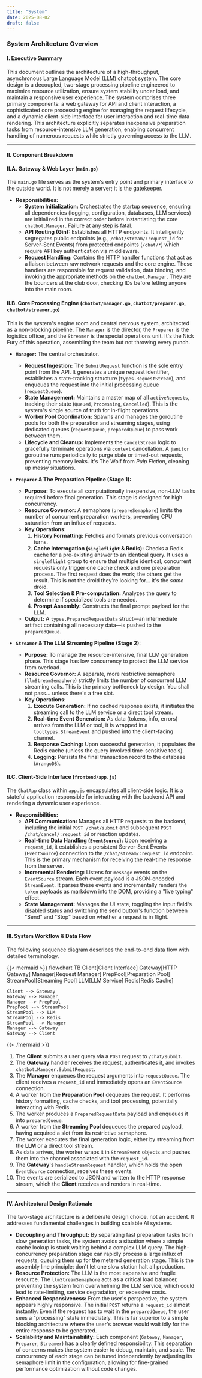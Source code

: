 ```yaml
---
title: "System"
date: 2025-08-02
draft: false
---
```


### **System Architecture Overview**

#### **I. Executive Summary**

This document outlines the architecture of a high-throughput, asynchronous Large Language Model (LLM) chatbot system. The core design is a decoupled, two-stage processing pipeline engineered to maximize resource utilization, ensure system stability under load, and maintain a responsive user experience. The system comprises three primary components: a web gateway for API and client interaction, a sophisticated core processing engine for managing the request lifecycle, and a dynamic client-side interface for user interaction and real-time data rendering. This architecture explicitly separates inexpensive preparation tasks from resource-intensive LLM generation, enabling concurrent handling of numerous requests while strictly governing access to the LLM.

---

#### **II. Component Breakdown**

#### **II.A. Gateway & Web Layer (`main.go`)**

The `main.go` file serves as the system's entry point and primary interface to the outside world. It is not merely a server; it is the gatekeeper.

*   **Responsibilities:**
    *   **System Initialization:** Orchestrates the startup sequence, ensuring all dependencies (logging, configuration, databases, LLM services) are initialized in the correct order before instantiating the core `chatbot.Manager`. Failure at any step is fatal.
    *   **API Routing (Gin):** Establishes all HTTP endpoints. It intelligently segregates public endpoints (e.g., `/chat/stream/:request_id` for Server-Sent Events) from protected endpoints (`/chat/*`) which require API key authentication via middleware.
    *   **Request Handling:** Contains the HTTP handler functions that act as a liaison between raw network requests and the core engine. These handlers are responsible for request validation, data binding, and invoking the appropriate methods on the `chatbot.Manager`. They are the bouncers at the club door, checking IDs before letting anyone into the main room.

#### **II.B. Core Processing Engine (`chatbot/manager.go`, `chatbot/preparer.go`, `chatbot/streamer.go`)**

This is the system's engine room and central nervous system, architected as a non-blocking pipeline. The `Manager` is the director, the `Preparer` is the logistics officer, and the `Streamer` is the special operations unit. It's the Nick Fury of this operation, assembling the team but not throwing every punch.

*   **`Manager`:** The central orchestrator.
    *   **Request Ingestion:** The `SubmitRequest` function is the sole entry point from the API. It generates a unique request identifier, establishes a state-tracking structure (`types.RequestStream`), and enqueues the request into the initial processing queue (`requestQueue`).
    *   **State Management:** Maintains a master map of all `activeRequests`, tracking their state (`Queued`, `Processing`, `Cancelled`). This is the system's single source of truth for in-flight operations.
    *   **Worker Pool Coordination:** Spawns and manages the goroutine pools for both the preparation and streaming stages, using dedicated queues (`requestQueue`, `preparedQueue`) to pass work between them.
    *   **Lifecycle and Cleanup:** Implements the `CancelStream` logic to gracefully terminate operations via `context` cancellation. A `janitor` goroutine runs periodically to purge stale or timed-out requests, preventing memory leaks. It's The Wolf from *Pulp Fiction*, cleaning up messy situations.

*   **`Preparer` & The Preparation Pipeline (Stage 1):**
    *   **Purpose:** To execute all computationally inexpensive, non-LLM tasks required before final generation. This stage is designed for high concurrency.
    *   **Resource Governor:** A semaphore (`prepareSemaphore`) limits the number of concurrent preparation workers, preventing CPU saturation from an influx of requests.
    *   **Key Operations:**
        1.  **History Formatting:** Fetches and formats previous conversation turns.
        2.  **Cache Interrogation (`singleflight` & Redis):** Checks a Redis cache for a pre-existing answer to an identical query. It uses a `singleflight` group to ensure that multiple identical, concurrent requests only trigger one cache check and one preparation process. The first request does the work; the others get the result. This is not the droid they're looking for... it's the *same* droid.
        3.  **Tool Selection & Pre-computation:** Analyzes the query to determine if specialized tools are needed.
        4.  **Prompt Assembly:** Constructs the final prompt payload for the LLM.
    *   **Output:** A `types.PreparedRequestData` struct—an intermediate artifact containing all necessary data—is pushed to the `preparedQueue`.

*   **`Streamer` & The LLM Streaming Pipeline (Stage 2):**
    *   **Purpose:** To manage the resource-intensive, final LLM generation phase. This stage has low concurrency to protect the LLM service from overload.
    *   **Resource Governor:** A separate, more restrictive semaphore (`llmStreamSemaphore`) strictly limits the number of concurrent LLM streaming calls. This is the primary bottleneck by design. You shall not pass... unless there's a free slot.
    *   **Key Operations:**
        1.  **Execute Generation:** If no cached response exists, it initiates the streaming call to the LLM service or a direct tool stream.
        2.  **Real-time Event Generation:** As data (tokens, info, errors) arrives from the LLM or tool, it is wrapped in a `tooltypes.StreamEvent` and pushed into the client-facing channel.
        3.  **Response Caching:** Upon successful generation, it populates the Redis cache (unless the query involved time-sensitive tools).
        4.  **Logging:** Persists the final transaction record to the database (`ArangoDB`).

#### **II.C. Client-Side Interface (`frontend/app.js`)**

The `ChatApp` class within `app.js` encapsulates all client-side logic. It is a stateful application responsible for interacting with the backend API and rendering a dynamic user experience.

*   **Responsibilities:**
    *   **API Communication:** Manages all HTTP requests to the backend, including the initial `POST /chat/submit` and subsequent `POST /chat/cancel/:request_id` or reaction updates.
    *   **Real-time Data Handling (`EventSource`):** Upon receiving a `request_id`, it establishes a persistent Server-Sent Events (`EventSource`) connection to the `/chat/stream/:request_id` endpoint. This is the primary mechanism for receiving the real-time response from the server.
    *   **Incremental Rendering:** Listens for `message` events on the `EventSource` stream. Each event payload is a JSON-encoded `StreamEvent`. It parses these events and incrementally renders the `token` payloads as markdown into the DOM, providing a "live typing" effect.
    *   **State Management:** Manages the UI state, toggling the input field's disabled status and switching the send button's function between "Send" and "Stop" based on whether a request is in flight.

---

#### **III. System Workflow & Data Flow**

The following sequence diagram describes the end-to-end data flow with detailed terminology.

{{< mermaid >}}
flowchart TB
    Client[Client Interface]
    Gateway[HTTP Gateway]
    Manager[Request Manager]
    PrepPool[Preparation Pool]
    StreamPool[Streaming Pool]
    LLM[LLM Service]
    Redis[Redis Cache]

    Client --> Gateway
    Gateway --> Manager
    Manager --> PrepPool
    PrepPool --> StreamPool
    StreamPool --> LLM
    StreamPool --> Redis
    StreamPool --> Manager
    Manager --> Gateway
    Gateway --> Client
{{< /mermaid >}}

1.  The **Client** submits a user query via a `POST` request to `/chat/submit`.
2.  The **Gateway** handler receives the request, authenticates it, and invokes `chatbot.Manager.SubmitRequest`.
3.  The **Manager** enqueues the request arguments into `requestQueue`. The client receives a `request_id` and immediately opens an `EventSource` connection.
4.  A worker from the **Preparation Pool** dequeues the request. It performs history formatting, cache checks, and tool processing, potentially interacting with Redis.
5.  The worker produces a `PreparedRequestData` payload and enqueues it into `preparedQueue`.
6.  A worker from the **Streaming Pool** dequeues the prepared payload, having acquired a slot from its restrictive semaphore.
7.  The worker executes the final generation logic, either by streaming from the **LLM** or a direct tool stream.
8.  As data arrives, the worker wraps it in `StreamEvent` objects and pushes them into the channel associated with the `request_id`.
9.  The **Gateway**'s `handleStreamRequest` handler, which holds the open `EventSource` connection, receives these events.
10. The events are serialized to JSON and written to the HTTP response stream, which the **Client** receives and renders in real-time.

---

#### **IV. Architectural Design Rationale**

The two-stage architecture is a deliberate design choice, not an accident. It addresses fundamental challenges in building scalable AI systems.

*   **Decoupling and Throughput:** By separating fast preparation tasks from slow generation tasks, the system avoids a situation where a simple cache lookup is stuck waiting behind a complex LLM query. The high-concurrency preparation stage can rapidly process a large influx of requests, queuing them up for the metered generation stage. This is the assembly line principle: don't let one slow station halt all production.
*   **Resource Protection:** The LLM is the most expensive and fragile resource. The `llmStreamSemaphore` acts as a critical load balancer, preventing the system from overwhelming the LLM service, which could lead to rate-limiting, service degradation, or excessive costs.
*   **Enhanced Responsiveness:** From the user's perspective, the system appears highly responsive. The initial `POST` returns a `request_id` almost instantly. Even if the request has to wait in the `preparedQueue`, the user sees a "processing" state immediately. This is far superior to a simple blocking architecture where the user's browser would wait idly for the entire response to be generated.
*   **Scalability and Maintainability:** Each component (`Gateway`, `Manager`, `Preparer`, `Streamer`) has a clearly defined responsibility. This separation of concerns makes the system easier to debug, maintain, and scale. The concurrency of each stage can be tuned independently by adjusting its semaphore limit in the configuration, allowing for fine-grained performance optimization without code changes.
